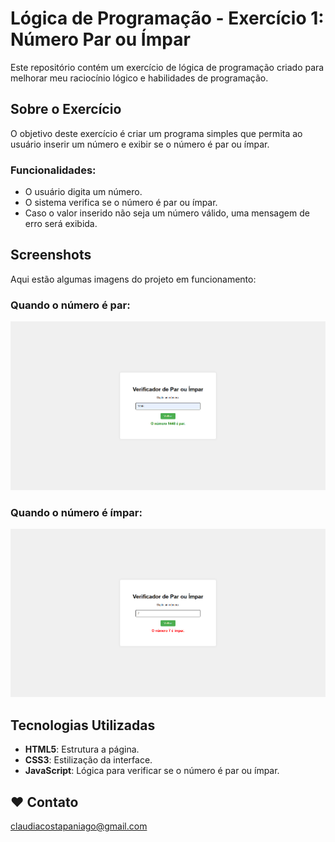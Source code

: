# Lógica de Programação - Exercício 1: Número Par ou Ímpar

Este repositório contém um exercício de lógica de programação criado para melhorar meu raciocínio lógico e habilidades de programação. 

## Sobre o Exercício

O objetivo deste exercício é criar um programa simples que permita ao usuário inserir um número e exibir se o número é par ou ímpar.

### Funcionalidades:
- O usuário digita um número.
- O sistema verifica se o número é par ou ímpar.
- Caso o valor inserido não seja um número válido, uma mensagem de erro será exibida.

## Screenshots

Aqui estão algumas imagens do projeto em funcionamento:

### Quando o número é par:
![Número Par](assets/par.png)

### Quando o número é ímpar:
![Número Ímpar](assets/impar.png)

## Tecnologias Utilizadas

- **HTML5**: Estrutura a página.
- **CSS3**: Estilização da interface.
- **JavaScript**: Lógica para verificar se o número é par ou ímpar.

## ❤️ Contato
claudiacostapaniago@gmail.com
